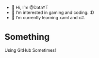 - 👋 Hi, I’m @DataYT
- 👀 I’m interested in gaming and coding. :D
- 🌱 I’m currently learning xaml and c#.

# Something
Using GitHub Sometimes!

